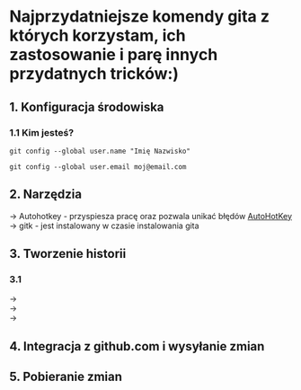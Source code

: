 # Najprzydatniejsze komendy gita z których korzystam, ich zastosowanie i parę innych przydatnych tricków:)

 ## 1. Konfiguracja środowiska
 ### 1.1 Kim jesteś?
 ```
 git config --global user.name "Imię Nazwisko"
 ```
 ```
 git config --global user.email moj@email.com
 ```

## 2. Narzędzia
 -> Autohotkey - przyspiesza pracę oraz pozwala unikać błędów [AutoHotKey](https://www.autohotkey.com/)
 <br/>
 -> gitk - jest instalowany w czasie instalowania gita

## 3. Tworzenie historii
### 3.1
->
<br/>
->
<br/>
->

## 4. Integracja z github.com i wysyłanie zmian
## 5. Pobieranie zmian
